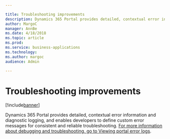 ```yaml
---

title: Troubleshooting improvements
description: Dynamics 365 Portal provides detailed, contextual error information and diagnostic logging, and enables developers to define custom error messages for consistent and reliable troubleshooting.
author: MargoC
manager: AnnBe
ms.date: 4/18/2018
ms.topic: article
ms.prod: 
ms.service: business-applications
ms.technology: 
ms.author: margoc
audience: Admin

---
```

#  Troubleshooting improvements




[!include[banner](../../../includes/banner.md)]

Dynamics 365 Portal provides detailed, contextual error information and
diagnostic logging, and enables developers to define custom error messages for
consistent and reliable troubleshooting. [For more information about debugging
and troubleshooting, go to Viewing portal error
logs](https://docs.microsoft.com/dynamics365/customer-engagement/portals/view-portal-error-log).
